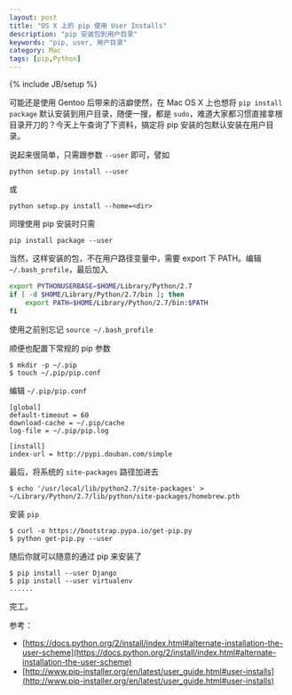 ```yaml
---
layout: post
title: "OS X 上的 pip 使用 User Installs"
description: "pip 安装包到用户目录"
keywords: "pip, user, 用户目录"
category: Mac
tags: [pip,Python]
---
```

{% include JB/setup %}

可能还是使用 Gentoo 后带来的洁癖使然，在 Mac OS X 上也想将 `pip install package` 默认安装到用户目录，随便一搜，都是 `sudo`，难道大家都习惯直接拿根目录开刀的？今天上午查询了下资料，搞定将 pip 安装的包默认安装在用户目录。

说起来很简单，只需跟参数 `--user` 即可，譬如

    python setup.py install --user

或

    python setup.py install --home=<dir>

<!-- more -->
同理使用 pip 安装时只需

    pip install package --user

当然，这样安装的包，不在用户路径变量中，需要 export 下 PATH。编辑 `~/.bash_profile`，最后加入

```bash
export PYTHONUSERBASE=$HOME/Library/Python/2.7
if [ -d $HOME/Library/Python/2.7/bin ]; then
    export PATH=$HOME/Library/Python/2.7/bin:$PATH
fi
```

使用之前别忘记 `source ~/.bash_profile`

顺便也配置下常规的 pip 参数

    $ mkdir -p ~/.pip
    $ touch ~/.pip/pip.conf

编辑 `~/.pip/pip.conf`

```
[global]
default-timeout = 60
download-cache = ~/.pip/cache
log-file = ~/.pip/pip.log

[install]
index-url = http://pypi.douban.com/simple
```

最后，将系统的 `site-packages` 路径加进去

    $ echo '/usr/local/lib/python2.7/site-packages' > ~/Library/Python/2.7/lib/python/site-packages/homebrew.pth

安装 `pip`

    $ curl -o https://bootstrap.pypa.io/get-pip.py
    $ python get-pip.py --user

随后你就可以随意的通过 pip 来安装了

    $ pip install --user Django
    $ pip install --user virtualenv
    ......

完工。

参考：

- [https://docs.python.org/2/install/index.html#alternate-installation-the-user-scheme](https://docs.python.org/2/install/index.html#alternate-installation-the-user-scheme)
- [http://www.pip-installer.org/en/latest/user_guide.html#user-installs](http://www.pip-installer.org/en/latest/user_guide.html#user-installs)
